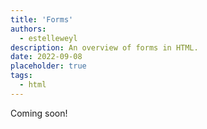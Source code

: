 ```yaml
---
title: 'Forms'
authors:
  - estelleweyl
description: An overview of forms in HTML.
date: 2022-09-08
placeholder: true
tags:
  - html
---
```


Coming soon!
